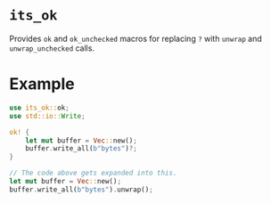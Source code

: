 # `its_ok`

Provides `ok` and `ok_unchecked` macros for replacing `?` with `unwrap` and
`unwrap_unchecked` calls.

# Example

```rust
use its_ok::ok;
use std::io::Write;

ok! {
    let mut buffer = Vec::new();
    buffer.write_all(b"bytes")?;
}

// The code above gets expanded into this.
let mut buffer = Vec::new();
buffer.write_all(b"bytes").unwrap();
```
